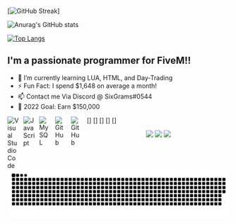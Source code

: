 [![GitHub Streak](http://github-readme-streak-stats.herokuapp.com?user=realSixGrams&theme=hacker&hide_border=true&date_format=M%20j%5B%2C%20Y%5D)]

![Anurag's GitHub stats](https://github-readme-stats.vercel.app/api?username=anuraghazra&count_private=true&show_icons=true&theme=hacker)

[![Top Langs](https://github-readme-stats.vercel.app/api/top-langs/?username=anuraghazra&langs_count=5&layout=hacker)](https://github.com/anuraghazra/github-readme-stats)

## I'm a passionate programmer for FiveM!!

- 🌱 I’m currently learning LUA, HTML, and Day-Trading
- ⚡ Fun Fact: I spend $1,648 on average a month!
- 📫 Contact me Via Discord @ SixGrams#0544
- 🥅 2022 Goal: Earn $150,000

[<img align="left" alt="Visual Studio Code" width="26px" src="https://cdn.jsdelivr.net/gh/devicons/devicon/icons/vscode/vscode-original.svg" style="padding-right:10px;" />]
[<img align="left" alt="JavaScript" width="26px" src="https://cdn.jsdelivr.net/gh/devicons/devicon/icons/javascript/javascript-original.svg" style="padding-right:10px;" />]
[<img align="left" alt="MySQL" width="26px" src="https://cdn.jsdelivr.net/gh/devicons/devicon/icons/mysql/mysql-original.svg" style="padding-right:10px;" />]
[<img align="left" alt="GitHub" width="26px" src="https://user-images.githubusercontent.com/3369400/139447912-e0f43f33-6d9f-45f8-be46-2df5bbc91289.png" style="padding-right:10px;" />]
[<img align="left" alt="GitHub" width="26px" src="https://user-images.githubusercontent.com/3369400/139448065-39a229ba-4b06-434b-bc67-616e2ed80c8f.png" style="padding-right:10px;" />]

<div align="center"> 
  <a href="https://www.instagram.com/timmygotda/" target="_blank"><img src="https://img.shields.io/badge/-Instagram-%23E4405F?style=for-the-badge&logo=instagram&logoColor=white" target="_blank"></a>
 	<a href="https://www.twitch.tv/realsixgrams" target="_blank"><img src="https://img.shields.io/badge/Twitch-9146FF?style=for-the-badge&logo=twitch&logoColor=white" target="_blank"></a>
  <a href = "mailto:mooningmystery24@gmail.com"><img src="https://img.shields.io/badge/-Email-%23333?style=for-the-badge&logo=email&logoColor=white" target="_blank"></a>

  ![Snake animation](https://github.com/jhcpeixoto/jhcpeixoto/blob/output/github-contribution-grid-snake.svg)
